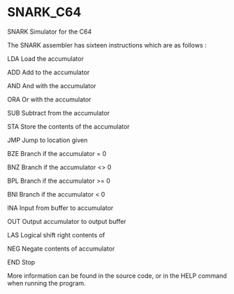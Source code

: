 # SNARK_C64
SNARK Simulator for the C64

The SNARK assembler has sixteen instructions which are as follows :

LDA Load the accumulator

ADD Add to the accumulator

AND And with the accumulator

ORA Or with the accumulator

SUB Subtract from the accumulator

STA Store the contents of the accumulator

JMP Jump to location given

BZE Branch if the accumulator = 0

BNZ Branch if the accumulator <> 0

BPL Branch if the accumulator >= 0

BNI Branch if the accumulator < 0

INA Input from buffer to accumulator

OUT Output accumulator to output buffer

LAS Logical shift right contents of

NEG Negate contents of accumulator

END Stop

More information can be found in the source code, or in the HELP
command when running the program.

